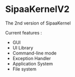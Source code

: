 # SipaaKernelV2

The 2nd version of SipaaKernel

Current features :

* GUI
* UI Library
* Command-line mode
* Exception Handler
* Application System
* File system
